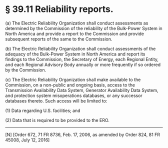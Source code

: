 # § 39.11   Reliability reports.

(a) The Electric Reliability Organization shall conduct assessments as determined by the Commission of the reliability of the Bulk-Power System in North America and provide a report to the Commission and provide subsequent reports of the same to the Commission.


(b) The Electric Reliability Organization shall conduct assessments of the adequacy of the Bulk-Power System in North America and report its findings to the Commission, the Secretary of Energy, each Regional Entity, and each Regional Advisory Body annually or more frequently if so ordered by the Commission. 


(c) The Electric Reliability Organization shall make available to the Commission, on a non-public and ongoing basis, access to the Transmission Availability Data System, Generator Availability Data System, and protection system misoperations databases, or any successor databases thereto. Such access will be limited to:


(1) Data regarding U.S. facilities; and


(2) Data that is required to be provided to the ERO.



---

[N] [Order 672, 71 FR 8736, Feb. 17, 2006, as amended by Order 824, 81 FR 45008, July 12, 2016]




